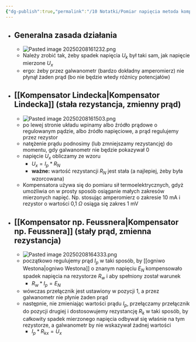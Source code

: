 ```yaml
---
{"dg-publish":true,"permalink":"/10 Notatki/Pomiar napięcia metoda kompensacyjną/","tags":["wiedza/zettel"]}
---
```


* ## Generalna zasada działania
	* ![Pasted image 20250208161232.png](/img/user/80%20Zasoby/Pasted%20image%2020250208161232.png)
	* Należy zrobić tak, żeby spadek napięcia $U_{k}$ był taki sam, jak napięcie mierzone $U_{x}$
	* ergo: żeby przez galwanometr (bardzo dokładny amperomierz) nie płynął żaden prąd (bo nie będzie wtedy różnicy potencjałów)
* ## [[Kompensator Lindecka\|Kompensator Lindecka]] (stała rezystancja, zmienny prąd)
	* ![Pasted image 20250208161503.png](/img/user/80%20Zasoby/Pasted%20image%2020250208161503.png)
	* po lewej stronie układu wpinamy albo źródło prądowe o regulowanym pądzie, albo źródło napięciowe, a prąd regulujemy przez rezystor
	* natężenie prądu podnosimy (lub zmniejszamy rezystancję) do momentu, gdy galwanometr nie będzie pokazywał 0
	* napięcie $U_{x}$ obliczamy ze wzoru
		* $U_{x}=I_{p}*R_{N}$
		* **ważne:** wartość rezystancji $R_{N}$ jest stała (a najlepiej, żeby była wzorcowana)
	* Kompensatora używa się do pomiaru sił termoelektrycznych, gdyż umożliwia on w prosty sposób osiąganie małych zakresów mierzonych napięć. Np. stosując  amperomierz o zakresie 10 mA i rezystor o wartości 0,1 $\Omega$ osiąga się zakres 1 mV
* ## [[Kompensator np. Feussnera\|Kompensator np. Feussnera]] (stały prąd, zmienna rezystancja)
	* ![Pasted image 20250208164333.png](/img/user/80%20Zasoby/Pasted%20image%2020250208164333.png)
	* początkowo regulujemy prąd $I_{p}$ w taki sposób, by [[ogniwo Westona\|ogniwo Westona]] o znanym napięciu $E_{N}$ kompensowało spadek napięcia na rezystorze $R_{w}$ i aby spełniony został warunek
		* $R_{w}*I_{p}=E_{N}$
	* wówczas przełącznik jest ustawiony w pozycji 1, a przez galwanometr nie płynie żaden prąd
	* następnie, nie zmieniając wartości prądu $I_{p}$, przełączamy przełącznik do pozycji drugiej i dostosowujemy rezystancję $R_{k}$ w taki sposób, by całkowity spadek mierzonego napięcia odbywał się właśnie na tym rezystorze, a galwanometr by nie wskazywał żadnej wartości
		* $I_{p}*R_{kx}=U_{x}$